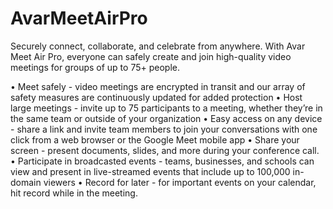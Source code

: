 # AvarMeetAirPro
Securely connect, collaborate, and celebrate from anywhere. With Avar Meet Air Pro, everyone can safely create and join high-quality video meetings for groups of up to 75+ people.

• Meet safely - video meetings are encrypted in transit and our array of safety measures are continuously updated for added protection
• Host large meetings - invite up to 75 participants to a meeting, whether they’re in the same team or outside of your organization
• Easy access on any device - share a link and invite team members to join your conversations with one click from a web browser or the Google Meet mobile app
• Share your screen - present documents, slides, and more during your conference call.
• Participate in broadcasted events - teams, businesses, and schools can view and present in live-streamed events that include up to 100,000 in-domain viewers
• Record for later - for important events on your calendar, hit record while in the meeting.
